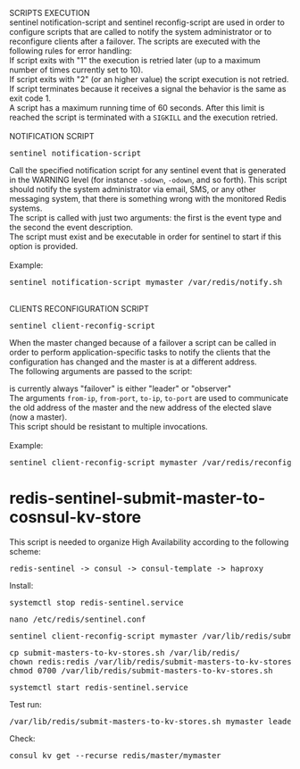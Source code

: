 SCRIPTS EXECUTION<br />
sentinel notification-script and sentinel reconfig-script are used in order to configure scripts that are called to notify the system administrator or to reconfigure clients after a failover. The scripts are executed with the following rules for error handling:<br />
If script exits with "1" the execution is retried later (up to a maximum number of times currently set to 10).<br />
If script exits with "2" (or an higher value) the script execution is not retried.<br />
If script terminates because it receives a signal the behavior is the same as exit code 1.<br />
A script has a maximum running time of 60 seconds. After this limit is reached the script is terminated with a <code>SIGKILL</code> and the execution retried.<br />
<br />
NOTIFICATION SCRIPT<br />
<pre>
sentinel notification-script <master-name> <script-path>
</pre>
Call the specified notification script for any sentinel event that is generated in the WARNING level (for instance <code>-sdown</code>, <code>-odown</code>, and so forth). This script should notify the system administrator via email, SMS, or any other messaging system, that there is something wrong with the monitored Redis systems.<br />
The script is called with just two arguments: the first is the event type and the second the event description.<br />
The script must exist and be executable in order for sentinel to start if this option is provided.<br />
<br />
Example:<br />
<pre>
sentinel notification-script mymaster /var/redis/notify.sh
</pre>
<br />
CLIENTS RECONFIGURATION SCRIPT<br />
<pre>
sentinel client-reconfig-script <master-name> <script-path>
</pre>
When the master changed because of a failover a script can be called in order to perform application-specific tasks to notify the clients that the configuration has changed and the master is at a different address.<br />
The following arguments are passed to the script:<br />
<code><master-name> <role> <state> <from-ip> <from-port> <to-ip> <to-port></code><br />
<code><state></code> is currently always "failover" <code><role></code> is either "leader" or "observer"<br />
The arguments <code>from-ip</code>, <code>from-port</code>, <code>to-ip</code>, <code>to-port</code> are used to communicate the old address of the master and the new address of the elected slave (now a master).<br />
This script should be resistant to multiple invocations.<br />
<br />
Example:<br />
<pre>
sentinel client-reconfig-script mymaster /var/redis/reconfig.sh
</pre>

# redis-sentinel-submit-master-to-cosnsul-kv-store

This script is needed to organize High Availability according to the following scheme:
<pre>
redis-sentinel -> consul -> consul-template -> haproxy
</pre>

Install:
<pre>
systemctl stop redis-sentinel.service
</pre>

<pre>
nano /etc/redis/sentinel.conf
</pre>

<pre>
sentinel client-reconfig-script mymaster /var/lib/redis/submit-masters-to-kv-stores.sh
</pre>

<pre>
cp submit-masters-to-kv-stores.sh /var/lib/redis/
chown redis:redis /var/lib/redis/submit-masters-to-kv-stores.sh
chmod 0700 /var/lib/redis/submit-masters-to-kv-stores.sh
</pre>

<pre>
systemctl start redis-sentinel.service
</pre>

Test run:
<pre>
/var/lib/redis/submit-masters-to-kv-stores.sh mymaster leader start 10.0.0.51 6379 10.0.0.52 6379
</pre>

Check:
<pre>
consul kv get --recurse redis/master/mymaster
</pre>
